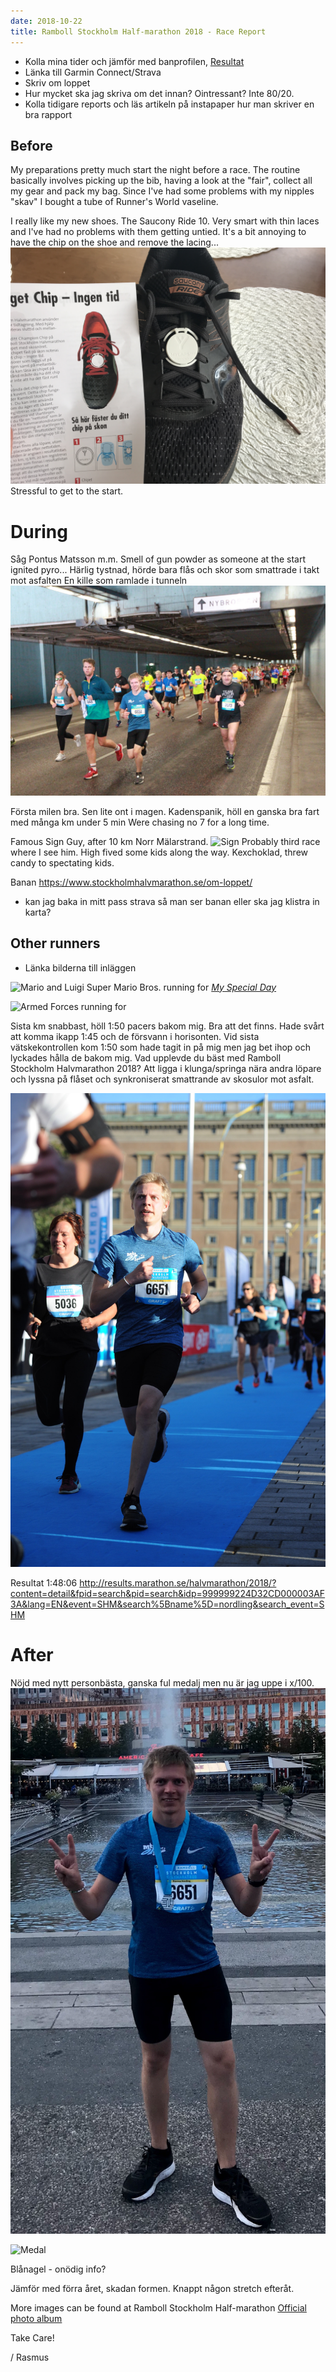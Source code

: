 ```yaml
---
date: 2018-10-22
title: Ramboll Stockholm Half-marathon 2018 - Race Report
---
```


- Kolla mina tider och jämför med banprofilen, [Resultat](http://results.marathon.se/halvmarathon/2018/?content=detail&fpid=favorites&pid=favorites&idp=999999224D32CD000003AF3A&lang=EN&event=SHM)
- Länka till Garmin Connect/Strava
- Skriv om loppet
- Hur mycket ska jag skriva om det innan? Ointressant? Inte 80/20.
- Kolla tidigare reports och läs artikeln på instapaper hur man skriver en bra rapport

## Before

My preparations pretty much start the night before a race. The routine basically involves picking up the bib, having a look at the "fair", collect all my gear and pack my bag.
Since I've had some problems with my nipples "skav" I bought a tube of Runner's World vaseline.


I really like my new shoes. The Saucony Ride 10. Very smart with thin laces and I've had no problems with them getting untied. It's a bit annoying to have the chip on the shoe and remove the lacing...
![sthlm-hm-before1](/assets/sthlm-hm-before1.jpg)
Stressful to get to the start.

# During

Såg Pontus Matsson m.m.
Smell of gun powder as someone at the start ignited pyro...
Härlig tystnad, hörde bara flås och skor som smattrade i takt mot asfalten
En kille som ramlade i tunneln
![sthlm-hm-during1](/assets/sthlm-hm-during1.jpeg)

Första milen bra. Sen lite ont i magen.
Kadenspanik, höll en ganska bra fart med många km under 5 min
Were chasing no 7 for a long time.

Famous Sign Guy, after 10 km Norr Mälarstrand. ![Sign](https://scontent-arn2-1.xx.fbcdn.net/v/t1.0-9/41827747_1877106532337444_8831767939691577344_n.jpg?_nc_cat=0&oh=d405d1e2a0a812a1373308920acc3ca4&oe=5C2C67A5 "Guy with sign")
Probably third race where I see him.
High fived some kids along the way.
Kexchoklad, threw candy to spectating kids.

Banan https://www.stockholmhalvmarathon.se/om-loppet/
- kan jag baka in mitt pass strava så man ser banan eller ska jag klistra in karta?

## Other runners

- Länka bilderna till inläggen

![Mario and Luigi](https://scontent-arn2-1.xx.fbcdn.net/v/t1.0-9/41991773_1877107835670647_683758797818167296_n.jpg?_nc_cat=0&oh=d6797ae8db2fe22c958e87c8dbd1d571&oe=5C62C430) Super Mario Bros. running for [*My Special Day*](https://www.minstoradag.org/om-oss/in-english/)

![Armed Forces](https://scontent-arn2-1.xx.fbcdn.net/v/t1.0-9/41786601_1877121152335982_4505146605871038464_o.jpg?_nc_cat=0&oh=8a489960671c027c942521ff63faab28&oe=5C2B8B63) running for 
[](https://www.facebook.com/stockholmhalfmarathon/photos/a.1877102709004493/1877121145669316/?type=3&theater)


Sista km snabbast, höll 1:50 pacers bakom mig.
Bra att det finns. Hade svårt att komma ikapp 1:45 och de försvann i horisonten. Vid sista vätskekontrollen kom 1:50 som hade tagit in på mig men jag bet ihop och lyckades hålla de bakom mig.
Vad upplevde du bäst med Ramboll Stockholm Halvmarathon 2018?
Att ligga i klunga/springa nära andra löpare och lyssna på flåset och synkroniserat smattrande av skosulor mot asfalt.

![sthlm-hm-during2](/assets/sthlm-hm-during2.jpg)

Resultat 1:48:06 http://results.marathon.se/halvmarathon/2018/?content=detail&fpid=search&pid=search&idp=999999224D32CD000003AF3A&lang=EN&event=SHM&search%5Bname%5D=nordling&search_event=SHM

# After

Nöjd med nytt personbästa, ganska ful medalj men nu är jag uppe i x/100.
[![Me after the race](/assets/sthlm-hm-after1.jpg "Me after the race")](/assets/sthlm-hm-after1.jpg)

![Medal](https://scontent-arn2-1.xx.fbcdn.net/v/t1.0-9/41797194_1877108369003927_5741715222792503296_n.jpg?_nc_cat=0&oh=4a2c4b9c29721bea57d52fb7ee3568b6&oe=5C1EDE16)

Blånagel - onödig info?

Jämför med förra året, skadan formen.
Knappt någon stretch efteråt.

More images can be found at Ramboll Stockholm Half-marathon [Official photo album](https://www.facebook.com/pg/stockholmhalfmarathon/photos/?tab=album&album_id=1877102709004493)

Take Care!

/ Rasmus